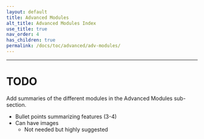 ```yaml
---
layout: default
title: Advanced Modules
alt_title: Advanced Modules Index
use_title: true
nav_order: 4
has_children: true
permalink: /docs/toc/advanced/adv-modules/
---
```


---

# TODO
Add summaries of the different modules in the Advanced Modules sub-section. 

* Bullet points summarizing features (3-4)
* Can have images
  * Not needed but highly suggested
